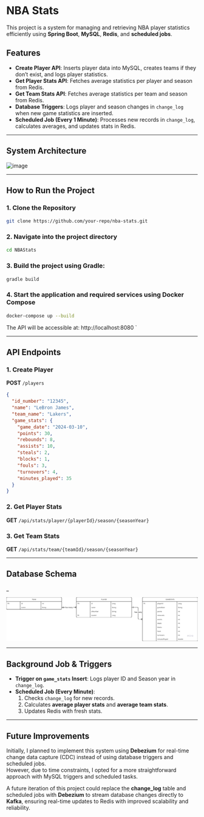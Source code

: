 # NBA Stats 

This project is a system for managing and retrieving NBA player statistics efficiently using **Spring Boot**, **MySQL**, **Redis**, and **scheduled jobs**.

##  Features
- **Create Player API**: Inserts player data into MySQL, creates teams if they don’t exist, and logs player statistics.
- **Get Player Stats API**: Fetches average statistics per player and season from Redis.
- **Get Team Stats API**: Fetches average statistics per team and season from Redis.
- **Database Triggers**: Logs player and season changes in `change_log` when new game statistics are inserted.
- **Scheduled Job (Every 1 Minute)**: Processes new records in `change_log`, calculates averages, and updates stats in Redis.

---

##  System Architecture

![image](https://github.com/user-attachments/assets/0044a167-2e52-4e0d-8980-db2a62055fa7)

---

##  How to Run the Project

### **1. Clone the Repository**
```sh
git clone https://github.com/your-repo/nba-stats.git
```
### **2. Navigate into the project directory**
```sh
cd NBAStats
```
### **3. Build the project using Gradle:**
```sh
gradle build
```

### **4. Start the application and required services using Docker Compose**
```sh
docker-compose up --build
```

The API will be accessible at:
http://localhost:8080
`

---

## API Endpoints

### **1. Create Player**
**POST** `/players`
```json
{
  "id_number": "12345",
  "name": "LeBron James",
  "team_name": "Lakers",
  "game_stats": {
    "game_date": "2024-03-10",
    "points": 30,
    "rebounds": 8,
    "assists": 10,
    "steals": 2,
    "blocks": 1,
    "fouls": 3,
    "turnovers": 4,
    "minutes_played": 35
  }
}
```

### **2. Get Player Stats**
**GET** `/api/stats/player/{playerId}/season/{seasonYear}`

### **3. Get Team Stats**
**GET** `/api/stats/team/{teamId}/season/{seasonYear}`

---

## Database Schema
_

![img_1.png](img_1.png)

---

## Background Job & Triggers
- **Trigger on `game_stats` Insert**: Logs player ID and Season year in `change_log`.
- **Scheduled Job (Every Minute)**:
    1. Checks `change_log` for new records.
    2. Calculates **average player stats** and **average team stats**.
    3. Updates Redis with fresh stats.

---

## Future Improvements

Initially, I planned to implement this system using **Debezium** for real-time change data capture (CDC) instead of using database triggers and scheduled jobs.  
However, due to time constraints, I opted for a more straightforward approach with MySQL triggers and scheduled tasks.

A future iteration of this project could replace the **change_log** table and scheduled jobs with **Debezium** to stream database changes directly to **Kafka**, ensuring real-time updates to Redis with improved scalability and reliability.



